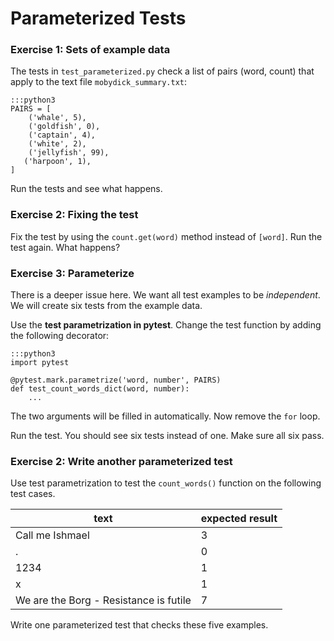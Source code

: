 
# Parameterized Tests

### Exercise 1: Sets of example data

The tests in `test_parameterized.py` check a list of pairs (word, count) that apply to the text file `mobydick_summary.txt`:

    :::python3
    PAIRS = [
        ('whale', 5),
        ('goldfish', 0),
        ('captain', 4),
        ('white', 2),
        ('jellyfish', 99),
       ('harpoon', 1),
    ]

Run the tests and see what happens.

### Exercise 2: Fixing the test

Fix the test by using the `count.get(word)` method instead of `[word]`.
Run the test again. What happens?

### Exercise 3: Parameterize

There is a deeper issue here. We want all test examples to be *independent*.
We will create six tests from the example data.

Use the **test parametrization in pytest**.
Change the test function by adding the following decorator:

    :::python3
    import pytest

    @pytest.mark.parametrize('word, number', PAIRS)
    def test_count_words_dict(word, number):
        ...

The two arguments will be filled in automatically.
Now remove the `for` loop.

Run the test.
You should see six tests instead of one.
Make sure all six pass.


### Exercise 2: Write another parameterized test

Use test parametrization to test the `count_words()` function on the following test cases.

| text | expected result |
|----------|------|
| Call me Ishmael | 3 |
| . | 0  |
| 1234 | 1 |
| x | 1 |
| We are the Borg - Resistance is futile | 7  |

Write one parameterized test that checks these five examples.

